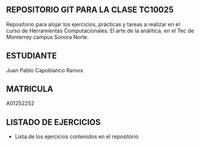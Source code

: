 ## REPOSITORIO GIT PARA LA CLASE TC10025
Repositorio para alojar los ejercicios, prácticas y tareas a realizar
en el curso de Herramientas Computacionales: El arte de la análitica, en
el Tec de Monterrey campus Sonora Norte.

## ESTUDIANTE
Juan Pablo Capobianco Ramos

## MATRICULA
A01252252

## LISTADO DE EJERCICIOS
* Lista de los ejercicios contenidos en el repositorio

